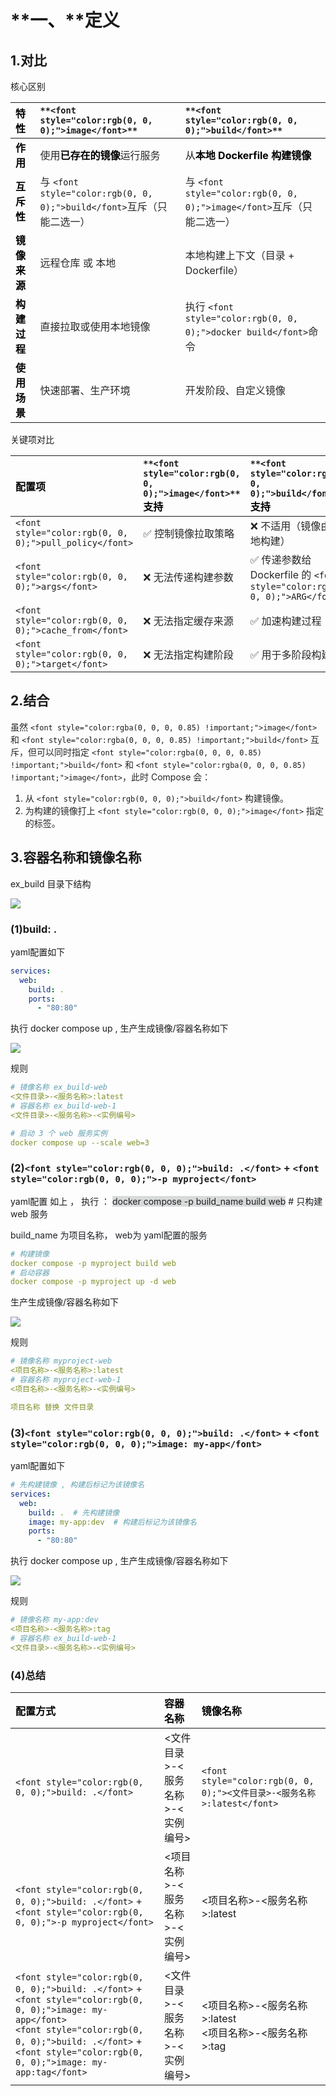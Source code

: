 # **<font style="color:rgb(0, 0, 0) !important;">一、</font>**定义
## 1.对比
核心区别

| **<font style="color:rgb(0, 0, 0) !important;">特性</font>** | `**<font style="color:rgb(0, 0, 0);">image</font>**` | `**<font style="color:rgb(0, 0, 0);">build</font>**` |
| :--- | :--- | :--- |
| **<font style="color:rgb(0, 0, 0) !important;">作用</font>** | <font style="color:rgba(0, 0, 0, 0.85) !important;">使用</font>**<font style="color:rgb(0, 0, 0) !important;">已存在的镜像</font>**<font style="color:rgba(0, 0, 0, 0.85) !important;">运行服务</font> | <font style="color:rgba(0, 0, 0, 0.85) !important;">从</font>**<font style="color:rgb(0, 0, 0) !important;">本地 Dockerfile 构建镜像</font>** |
| **<font style="color:rgb(0, 0, 0) !important;">互斥性</font>** | <font style="color:rgba(0, 0, 0, 0.85) !important;">与 </font>`<font style="color:rgb(0, 0, 0);">build</font>`<font style="color:rgba(0, 0, 0, 0.85) !important;">互斥（只能二选一）</font> | <font style="color:rgba(0, 0, 0, 0.85) !important;">与 </font>`<font style="color:rgb(0, 0, 0);">image</font>`<font style="color:rgba(0, 0, 0, 0.85) !important;">互斥（只能二选一）</font> |
| **<font style="color:rgb(0, 0, 0) !important;">镜像来源</font>** | <font style="color:rgba(0, 0, 0, 0.85) !important;">远程仓库 或 本地</font> | <font style="color:rgba(0, 0, 0, 0.85) !important;">本地构建上下文（目录 + Dockerfile）</font> |
| **<font style="color:rgb(0, 0, 0) !important;">构建过程</font>** | <font style="color:rgba(0, 0, 0, 0.85) !important;">直接拉取或使用本地镜像</font> | <font style="color:rgba(0, 0, 0, 0.85) !important;">执行 </font>`<font style="color:rgb(0, 0, 0);">docker build</font>`<font style="color:rgba(0, 0, 0, 0.85) !important;">命令</font> |
| **<font style="color:rgb(0, 0, 0) !important;">使用场景</font>** | <font style="color:rgba(0, 0, 0, 0.85) !important;">快速部署、生产环境</font> | <font style="color:rgba(0, 0, 0, 0.85) !important;">开发阶段、自定义镜像</font> |


关键项对比

| **<font style="color:rgb(0, 0, 0) !important;">配置项</font>** | `**<font style="color:rgb(0, 0, 0);">image</font>**`**<font style="color:rgb(0, 0, 0) !important;">支持</font>** | `**<font style="color:rgb(0, 0, 0);">build</font>**`**<font style="color:rgb(0, 0, 0) !important;">支持</font>** |
| :--- | :--- | :--- |
| `<font style="color:rgb(0, 0, 0);">pull_policy</font>` | <font style="color:rgba(0, 0, 0, 0.85) !important;">✅</font><font style="color:rgba(0, 0, 0, 0.85) !important;"> 控制镜像拉取策略</font> | <font style="color:rgba(0, 0, 0, 0.85) !important;">❌</font><font style="color:rgba(0, 0, 0, 0.85) !important;"> 不适用（镜像由本地构建）</font> |
| `<font style="color:rgb(0, 0, 0);">args</font>` | <font style="color:rgba(0, 0, 0, 0.85) !important;">❌</font><font style="color:rgba(0, 0, 0, 0.85) !important;"> 无法传递构建参数</font> | <font style="color:rgba(0, 0, 0, 0.85) !important;">✅</font><font style="color:rgba(0, 0, 0, 0.85) !important;"> 传递参数给 Dockerfile 的</font><font style="color:rgba(0, 0, 0, 0.85) !important;"> </font>`<font style="color:rgb(0, 0, 0);">ARG</font>` |
| `<font style="color:rgb(0, 0, 0);">cache_from</font>` | <font style="color:rgba(0, 0, 0, 0.85) !important;">❌</font><font style="color:rgba(0, 0, 0, 0.85) !important;"> 无法指定缓存来源</font> | <font style="color:rgba(0, 0, 0, 0.85) !important;">✅</font><font style="color:rgba(0, 0, 0, 0.85) !important;"> 加速构建过程</font> |
| `<font style="color:rgb(0, 0, 0);">target</font>` | <font style="color:rgba(0, 0, 0, 0.85) !important;">❌</font><font style="color:rgba(0, 0, 0, 0.85) !important;"> 无法指定构建阶段</font> | <font style="color:rgba(0, 0, 0, 0.85) !important;">✅</font><font style="color:rgba(0, 0, 0, 0.85) !important;"> 用于多阶段构建</font> |


## 2.结合
<font style="color:rgba(0, 0, 0, 0.85) !important;">虽然 </font>`<font style="color:rgba(0, 0, 0, 0.85) !important;">image</font>`<font style="color:rgba(0, 0, 0, 0.85) !important;"> 和 </font>`<font style="color:rgba(0, 0, 0, 0.85) !important;">build</font>`<font style="color:rgba(0, 0, 0, 0.85) !important;"> 互斥，但可以同时指定 </font>`<font style="color:rgba(0, 0, 0, 0.85) !important;">build</font>`<font style="color:rgba(0, 0, 0, 0.85) !important;"> 和 </font>`<font style="color:rgba(0, 0, 0, 0.85) !important;">image</font>`<font style="color:rgba(0, 0, 0, 0.85) !important;">，此时 Compose 会：</font>

1. <font style="color:rgba(0, 0, 0, 0.85) !important;">从</font><font style="color:rgba(0, 0, 0, 0.85) !important;"> </font>`<font style="color:rgb(0, 0, 0);">build</font>`<font style="color:rgba(0, 0, 0, 0.85) !important;"> </font><font style="color:rgba(0, 0, 0, 0.85) !important;">构建镜像。</font>
2. <font style="color:rgba(0, 0, 0, 0.85) !important;">为构建的镜像打上 </font>`<font style="color:rgb(0, 0, 0);">image</font>`<font style="color:rgba(0, 0, 0, 0.85) !important;"> 指定的标签。</font>

## 3.容器名称和镜像名称
ex_build 目录下结构

![](https://cdn.nlark.com/yuque/0/2025/png/12769034/1751338772336-e6711deb-e051-45bd-bf02-68e23bd22099.png)

### (1)build: .
yaml配置如下

```yaml
services:
  web:
    build: .
    ports:
      - "80:80"
```

执行 docker compose up ,  生产生成镜像/容器名称如下

![](https://cdn.nlark.com/yuque/0/2025/png/12769034/1751266197469-88a6844f-db82-42be-8060-d56a9d33b911.png)

规则

```yaml
# 镜像名称 ex_build-web
<文件目录>-<服务名称>:latest
# 容器名称 ex_build-web-1   
<文件目录>-<服务名称>-<实例编号>

# 启动 3 个 web 服务实例
docker compose up --scale web=3
```

### (2)`<font style="color:rgb(0, 0, 0);">build: .</font>`<font style="color:rgba(0, 0, 0, 0.85) !important;"> + </font>`<font style="color:rgb(0, 0, 0);">-p myproject</font>`
yaml配置 如上 ， 执行 ： <font style="color:rgb(28, 31, 35);background-color:#D8DAD9;">docker compose -p build_name build web</font><font style="color:rgb(28, 31, 35);">  # 只构建 web 服务</font>

<font style="color:rgb(28, 31, 35);">build_name 为项目名称， web为 yaml配置的服务</font>

```yaml
# 构建镜像
docker compose -p myproject build web
# 启动容器
docker compose -p myproject up -d web
```

生产生成镜像/容器名称如下

![](https://cdn.nlark.com/yuque/0/2025/png/12769034/1751267920722-bdcc5d27-ecef-4cdf-8e1a-b729af576d6e.png)

规则

```yaml
# 镜像名称 myproject-web
<项目名称>-<服务名称>:latest
# 容器名称 myproject-web-1   
<项目名称>-<服务名称>-<实例编号>

项目名称 替换 文件目录
```

### (3)`<font style="color:rgb(0, 0, 0);">build: .</font>`<font style="color:rgba(0, 0, 0, 0.85) !important;"> + </font>`<font style="color:rgb(0, 0, 0);">image: my-app</font>`
yaml配置如下

```yaml
# 先构建镜像 , 构建后标记为该镜像名
services:
  web:
    build: .  # 先构建镜像
    image: my-app:dev  # 构建后标记为该镜像名
    ports:
      - "80:80"
```

执行 docker compose up ,  生产生成镜像/容器名称如下

![](https://cdn.nlark.com/yuque/0/2025/png/12769034/1751269270238-0e708a2c-760c-40e9-95f9-5b26ec9ef745.png)

规则

```yaml
# 镜像名称 my-app:dev
<项目名称>-<服务名称>:tag
# 容器名称 ex_build-web-1   
<文件目录>-<服务名称>-<实例编号>
```

### (4)总结
| **<font style="color:rgb(0, 0, 0) !important;">配置方式</font>** | **<font style="color:rgb(0, 0, 0) !important;">容器名称</font>** | **<font style="color:rgb(0, 0, 0) !important;">镜像名称</font>** |
| :--- | :--- | :--- |
| `<font style="color:rgb(0, 0, 0);">build: .</font>` | <文件目录>-<服务名称>-<实例编号> | `<font style="color:rgb(0, 0, 0);"><文件目录>-<服务名称>:latest</font>` |
| `<font style="color:rgb(0, 0, 0);">build: .</font>`<font style="color:rgba(0, 0, 0, 0.85) !important;"> + </font>`<font style="color:rgb(0, 0, 0);">-p myproject</font>` | <项目名称>-<服务名称>-<实例编号> | <项目名称>-<服务名称>:latest |
| `<font style="color:rgb(0, 0, 0);">build: .</font>`<font style="color:rgba(0, 0, 0, 0.85) !important;"> + </font>`<font style="color:rgb(0, 0, 0);">image: my-app</font>`<br/>`<font style="color:rgb(0, 0, 0);">build: .</font>`<font style="color:rgba(0, 0, 0, 0.85) !important;"> + </font>`<font style="color:rgb(0, 0, 0);">image: my-app:tag</font>` | <文件目录>-<服务名称>-<实例编号> | <项目名称>-<服务名称>:latest<br/><项目名称>-<服务名称>:tag |


## <font style="color:rgb(0, 0, 0) !important;"></font>
